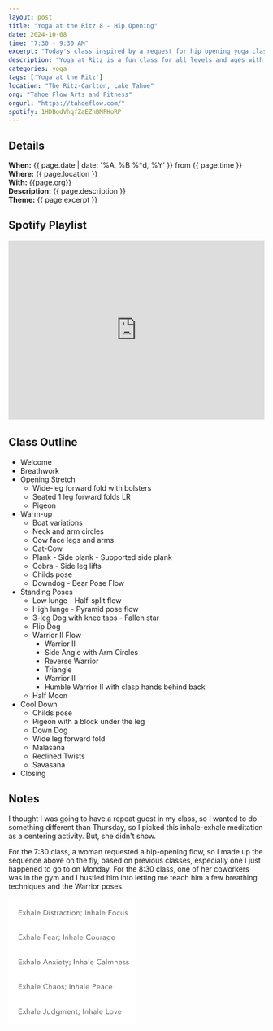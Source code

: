 ```yaml
---
layout: post
title: "Yoga at the Ritz 8 - Hip Opening"
date: 2024-10-08
time: "7:30 - 9:30 AM" 
excerpt: "Today's class inspired by a request for hip opening yoga class."
description: "Yoga at Ritz is a fun class for all levels and ages with flowing poses and breathwork to build stability, flexibility, and mindfulness. These classes typically follow an arc of opening awareness, warm-up stretches, standing poses, balancing poses, inversions, grounding poses, and relaxation. There are two classes, one at 7:30 and one at 8:30. I adapt each class to the students who show up." 
categories: yoga
tags: ['Yoga at the Ritz']
location: "The Ritz-Carlton, Lake Tahoe"
org: "Tahoe Flow Arts and Fitness"
orgurl: "https://tahoeflow.com/"
spotify: 1HDBodVhqfZaEZhBMFHoRP
---
```


## Details

**When:** {{ page.date | date: '%A, %B %*d, %Y' }} from {{ page.time }}   
**Where:** {{ page.location }}       
**With:** [{{page.org}}]({{page.orgurl}})   
**Description:** {{ page.description }}   
**Theme:** {{ page.excerpt }}         

## Spotify Playlist

<iframe style="border*radius:12px" src="https://open.spotify.com/embed/playlist/{{ page.spotify }}?utm_source=generator" width="100%" height="352" frameBorder="0" allowfullscreen="" allow="autoplay; clipboard*write; encrypted*media; fullscreen; picture*in*picture" loading="lazy"></iframe>  

## Class Outline

* Welcome
* Breathwork
* Opening Stretch
    * Wide-leg forward fold with bolsters
    * Seated 1 leg forward folds LR
    * Pigeon
* Warm-up
    * Boat variations
    * Neck and arm circles
    * Cow face legs and arms
    * Cat-Cow
    * Plank - Side plank - Supported side plank
    * Cobra - Side leg lifts
    * Childs pose
    * Downdog - Bear Pose Flow
* Standing Poses
    * Low lunge - Half-split flow
    * High lunge - Pyramid pose flow
    * 3-leg Dog with knee taps - Fallen star
    * Flip Dog
    * Warrior II Flow
        * Warrior II
        * Side Angle with Arm Circles
        * Reverse Warrior
        * Triangle
        * Warrior II
        * Humble Warrior II with clasp hands behind back
    * Half Moon
* Cool Down
    * Childs pose
    * Pigeon with a block under the leg
    * Down Dog
    * Wide leg forward fold
    * Malasana
    * Reclined Twists
    * Savasana
* Closing	

## Notes

I thought I was going to have a repeat guest in my class, so I wanted to do something different than Thursday, so I picked this inhale-exhale meditation as a centering activity. But, she didn't show. 

For the 7:30 class, a woman requested a hip-opening flow, so I made up the sequence above on the fly, based on previous classes, especially one I just happened to go to on Monday. For the 8:30 class, one of her coworkers was in the gym and I hustled him into letting me teach him a few breathing techniques and the Warrior poses. 


<img src="/images/yoga/inhaleexhale.png" alt="review" width="50%" align="center"/>
